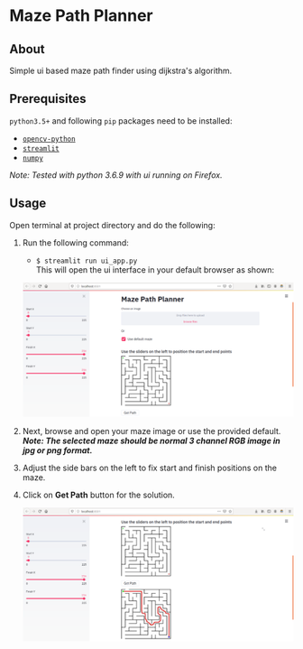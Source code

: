 # Maze Path Planner

**About**
---
Simple ui based maze path finder using dijkstra's algorithm.

**Prerequisites**
---
`python3.5+` and following `pip` packages need to be installed:  
+ [`opencv-python`](https://pypi.org/project/opencv-python/3.4.9.33/)
+ [`streamlit`](https://pypi.org/project/streamlit/)
+ [`numpy`](https://pypi.org/project/numpy/)

*Note: Tested with python 3.6.9 with ui running on Firefox.*  

**Usage**
---
Open terminal at project directory and do the following:  
1. Run the following command:
    + `$ streamlit run ui_app.py`  
    This will open the ui interface in your default browser as shown:  

    ![UI](img/ui1.png)
2. Next, browse and open your maze image or use the provided default.  
    __*Note: The selected maze should be normal 3 channel RGB image in jpg or png format.*__  
      
3. Adjust the side bars on the left to fix start and finish positions on the maze.  
4. Click on **Get Path** button for the solution.  
  
    ![UI](img/ui2.png)
